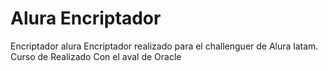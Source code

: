 # Alura Encriptador
 Encriptador alura
Encriptador realizado para el challenguer de Alura latam.
Curso de Realizado Con el aval de Oracle
